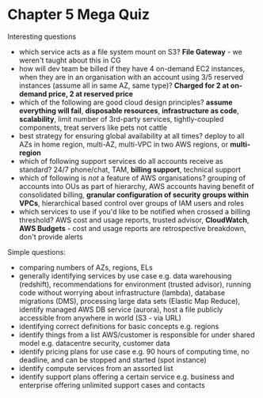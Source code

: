 # Chapter 5 Mega Quiz

Interesting questions
- which service acts as a file system mount on S3? **File Gateway** - we weren't taught about this in CG
- how will dev team be billed if they have 4 on-demand EC2 instances, when they are in an organisation with an account using 3/5 reserved instances (assume all in same AZ, same type)? **Charged for 2 at on-demand price, 2 at reserved price**
- which of the following are good cloud design principles? **assume everything will fail**, **disposable resources**, **infrastructure as code**, **scalability**, limit number of 3rd-party services, tightly-coupled components, treat servers like pets not cattle
- best strategy for ensuring global availability at all times? deploy to all AZs in home region, multi-AZ, multi-VPC in two AWS regions, or **multi-region**
- which of following support services do all accounts receive as standard? 24/7 phone/chat, TAM, **billing support**, technical support
- which of following is *not* a feature of AWS organisations? grouping of accounts into OUs as part of hierarchy, AWS accounts having benefit of consolidated billing, **granular configuration of security groups within VPCs**, hierarchical based control over groups of IAM users and roles
- which services to use if you'd like to be notified when crossed a billing threshold? AWS cost and usage reports, trusted advisor, **CloudWatch**, **AWS Budgets** - cost and usage reports are retrospective breakdown, don't provide alerts

Simple questions:
- comparing numbers of AZs, regions, ELs
- generally identifying services by use case e.g. data warehousing (redshift), recommendations for environment (trusted advisor), running code without worrying about infrastructure (lambda), database migrations (DMS), processing large data sets (Elastic Map Reduce), identify managed AWS DB service (aurora), host a file publicly accessible from anywhere in world (S3 - via URL)
- identifying correct definitions for basic concepts e.g. regions
- identify things from a list AWS/customer is responsible for under shared model e.g. datacentre security, customer data
- identify pricing plans for use case e.g. 90 hours of computing time, no deadline, and can be stopped and started (spot instance)
- identify compute services from an assorted list
- identify support plans offering a certain service e.g. business and enterprise offering unlimited support cases and contacts